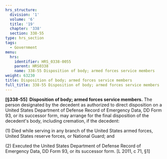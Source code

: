 ```yaml
---
hrs_structure:
  division: '1'
  volume: '6'
  title: '19'
  chapter: '338'
  section: 338-55
type: hrs_section
tags:
  - Government
menu:
  hrs:
    identifier: HRS_0338-0055
    parent: HRS0338
    name: 338-55 Disposition of body; armed forces service members
weight: 63230
title: Disposition of body; armed forces service members
full_title: 338-55 Disposition of body; armed forces service members
---
```

**[§338-55]  Disposition of body; armed forces service members.** The person designated by the decedent as authorized to direct disposition on a United States Department of Defense Record of Emergency Data, DD Form 93, or its successor form, may arrange for the final disposition of the decedent's body, including cremation, if the decedent:

(1) Died while serving in any branch of the United States armed forces, United States reserve forces, or National Guard; and

(2) Executed the United States Department of Defense Record of Emergency Data, DD Form 93, or its successor form. [L 2011, c 71, §1]